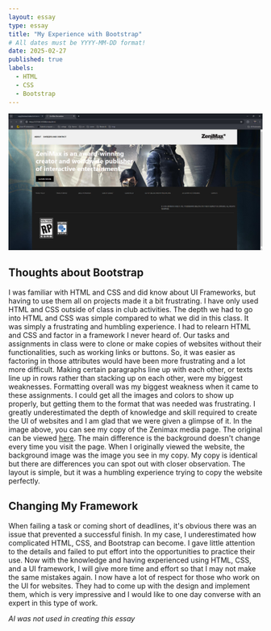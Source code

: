 ```yaml
---
layout: essay
type: essay
title: "My Experience with Bootstrap"
# All dates must be YYYY-MM-DD format!
date: 2025-02-27
published: true
labels:
  - HTML
  - CSS
  - Bootstrap
---
```


<div style="text-align: center;">
  <img src="../img/zenimaz copy.png" width="800">
</div>

## Thoughts about Bootstrap

I was familiar with HTML and CSS and did know about UI Frameworks, but having to use them all on projects made it a bit frustrating. I have only used HTML and CSS outside of class in club activities. The depth we had to go into HTML and CSS was simple compared to what we did in this class. It was simply a frustrating and humbling experience. I had to relearn HTML and CSS and factor in a framework I never heard of. Our tasks and assignments in class were to clone or make copies of websites without their functionalities, such as working links or buttons. So, it was easier as factoring in those attributes would have been more frustrating and a lot more difficult. Making certain paragraphs line up with each other, or texts line up in rows rather than stacking up on each other, were my biggest weaknesses. Formatting overall was my biggest weakness when it came to these assignments. I could get all the images and colors to show up properly, but getting them to the format that was needed was frustrating. I greatly underestimated the depth of knowledge and skill required to create the UI of websites and I am glad that we were given a glimpse of it. In the image above, you can see my copy of the Zenimax media page. The original can be viewed [here](https://www.zenimax.com/en). The main difference is the background doesn't change every time you visit the page. When I originally viewed the website, the background image was the image you see in my copy. My copy is identical but there are differences you can spot out with closer observation. The layout is simple, but it was a humbling experience trying to copy the website perfectly. 

## Changing My Framework

When failing a task or coming short of deadlines, it's obvious there was an issue that prevented a successful finish. In my case, I underestimated how complicated HTML, CSS, and Bootstrap can become. I gave little attention to the details and failed to put effort into the opportunities to practice their use. Now with the knowledge and having experienced using HTML, CSS, and a UI framework, I will give more time and effort so that I may not make the same mistakes again. I now have a lot of respect for those who work on the UI for websites. They had to come up with the design and implement them, which is very impressive and I would like to one day converse with an expert in this type of work.

*AI was not used in creating this essay*
